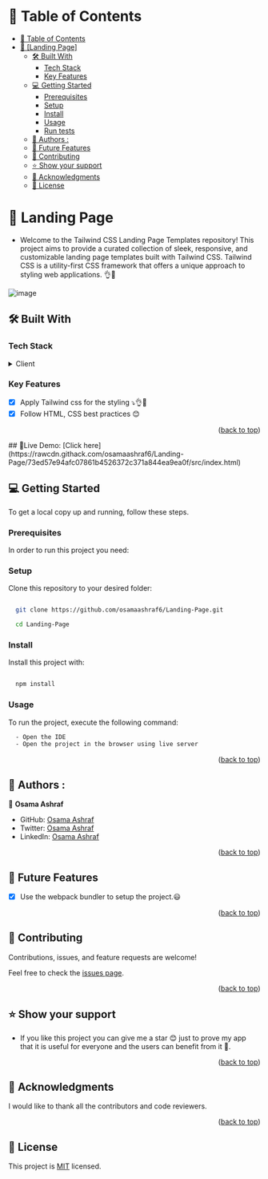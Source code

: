 <a name="readme-top"></a>

# 📗 Table of Contents

- [📗 Table of Contents](#-table-of-contents)
- [📖 \[Landing Page\] ](#-Like_Notion-)
  - [🛠 Built With ](#-built-with-)
    - [Tech Stack ](#tech-stack-)
    - [Key Features ](#key-features-)
  - [💻 Getting Started ](#-getting-started-)
    - [Prerequisites](#prerequisites)
    - [Setup](#setup)
    - [Install](#install)
    - [Usage](#usage)
    - [Run tests](#run-tests)
  - [👥 Authors : ](#-authors---)
  - [🔭 Future Features ](#-future-features-)
  - [🤝 Contributing ](#-contributing-)
  - [⭐️ Show your support ](#️-show-your-support-)
  - [🙏 Acknowledgments ](#-acknowledgments-)
  - [📝 License ](#-license-)

<!-- PROJECT DESCRIPTION -->

# 📖 Landing Page <a name="about-project"></a>

- Welcome to the Tailwind CSS Landing Page Templates repository! This project aims to provide a curated collection of sleek, responsive, and customizable landing page templates built with Tailwind CSS. Tailwind CSS is a utility-first CSS framework that offers a unique approach to styling web applications. 👌💯


![image](https://github.com/user-attachments/assets/c728539c-94f8-426b-9344-ecc3cfe338f0)



## 🛠 Built With <a name="built-with"></a>

### Tech Stack <a name="tech-stack"></a>

<details>
  <summary>Client</summary>
  <ul>
   <li>HTML</li>
    <li>CSS</li>
    <li>Tailwind css</li>
  </ul>
</details>

### Key Features <a name="key-features"></a>

- [x] Apply Tailwind css for the styling ⤵👌💯
- [x] Follow HTML, CSS best practices 😊

<p align="right">(<a href="#readme-top">back to top</a>)</p>
## 🚀Live Demo: [Click here](https://rawcdn.githack.com/osamaashraf6/Landing-Page/73ed57e94afc07861b4526372c371a844ea9ea0f/src/index.html)

## 💻 Getting Started <a name="getting-started"></a>

To get a local copy up and running, follow these steps.

### Prerequisites

In order to run this project you need:

### Setup

Clone this repository to your desired folder:

```sh

  git clone https://github.com/osamaashraf6/Landing-Page.git

  cd Landing-Page
```

### Install

Install this project with:

```sh

  npm install
```

### Usage

To run the project, execute the following command:

```sh
  - Open the IDE
  - Open the project in the browser using live server
```

<p align="right">(<a href="#readme-top">back to top</a>)</p>

<!-- AUTHORS -->

## 👥 Authors : <a name="authors"></a>

👤 **Osama Ashraf**

- GitHub: [Osama Ashraf](https://github.com/osamaashraf6)
- Twitter: [Osama Ashraf](https://twitter.com/OsamaAshraf578?t=l75KjrhQgK4h-vSPfgk1gA&s=08)
- LinkedIn: [Osama Ashraf](https://www.linkedin.com/in/osama-salem-2a046b203)

<p align="right">(<a href="#readme-top">back to top</a>)</p>

<!-- FUTURE FEATURES -->

## 🔭 Future Features <a name="future-features"></a>

- [x] Use the webpack bundler to setup the project.😃

<p align="right">(<a href="#readme-top">back to top</a>)</p>

<!-- CONTRIBUTING -->

## 🤝 Contributing <a name="contributing"></a>

Contributions, issues, and feature requests are welcome!

Feel free to check the [issues page](https://github.com/osamaashraf6/Landing-Page/issues).

<p align="right">(<a href="#readme-top">back to top</a>)</p>

<!-- SUPPORT -->

## ⭐️ Show your support <a name="support"></a>

- If you like this project you can give me a star 😊 just to prove my app that it is useful for everyone and the users can benefit from it 💯.

<p align="right">(<a href="#readme-top">back to top</a>)</p>

<!-- ACKNOWLEDGEMENTS -->

## 🙏 Acknowledgments <a name="acknowledgements"></a>

I would like to thank all the contributors and code reviewers.

<p align="right">(<a href="#readme-top">back to top</a>)</p>

<!-- LICENSE -->

## 📝 License <a name="license"></a>

This project is [MIT](https://github.com/osamaashraf6/Landing-Page#MIT-1-ov-file) licensed.

